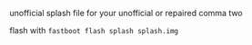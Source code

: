 unofficial splash file for your unofficial or repaired comma two

flash with `fastboot flash splash splash.img`